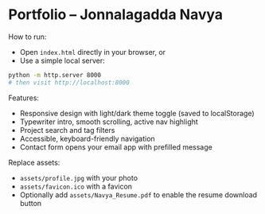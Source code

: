# Portfolio – Jonnalagadda Navya

How to run:

- Open `index.html` directly in your browser, or
- Use a simple local server:

```bash
python -m http.server 8000
# then visit http://localhost:8000
```

Features:
- Responsive design with light/dark theme toggle (saved to localStorage)
- Typewriter intro, smooth scrolling, active nav highlight
- Project search and tag filters
- Accessible, keyboard-friendly navigation
- Contact form opens your email app with prefilled message

Replace assets:
- `assets/profile.jpg` with your photo
- `assets/favicon.ico` with a favicon
- Optionally add `assets/Navya_Resume.pdf` to enable the resume download button



